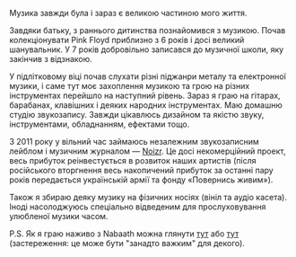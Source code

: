 Музика завжди була і зараз є великою частиною мого життя.

Завдяки батьку, з раннього дитинства познайомився з музикою. Почав колекціонувати Pink Floyd приблизно з 6 років і досі великий шанувальник. У 7 років добровільно записався до музичної школи, яку закінчив з відзнакою.

У підлітковому віці почав слухати різні піджанри металу та електронної музики, і саме тут моє захоплення музикою та грою на різних інструментах перейшло на наступний рівень. Зараз я граю на гітарах, барабанах, клавішних і деяких народних інструментах. Маю домашню студію звукозапису. Завжди цікавлюсь дизайном та якістю звуку, інструментами, обладнанням, ефектами тощо.

З 2011 року у вільний час займаюсь незалежним звукозаписним лейблом і музичним журналом &mdash; [Noizr](https://noizr.com). Це досі некомерційний проект, весь прибуток реінвестується в розвиток наших артистів (після російського вторгнення весь накопичений прибуток за останні пару років передається українській армії та фонду «Повернись живим»).

Також я збираю деяку музику на фізичних носіях (вініл та аудіо касета). Іноді насолоджуюсь спеціально відведеним для прослуховування улюбленої музики часом.

P.S. Як я граю наживо з Nabaath можна глянути [тут](https://youtu.be/ThlDSKGNc-k) або [тут](https://youtu.be/osGApVlgYk8) (застереження: це може бути "занадто важким" для декого).
